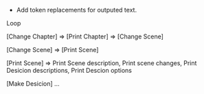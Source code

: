 - Add token replacements for outputed text.


Loop

[Change Chapter] => [Print Chapter] => [Change Scene]

[Change Scene] => [Print Scene]

[Print Scene] => Print Scene description, Print scene changes, Print Desicion descriptions, Print Descion options

[Make Desicion]
...
